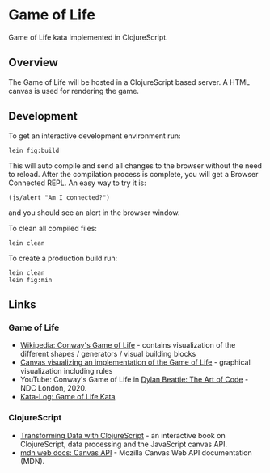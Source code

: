 # Game of Life

Game of Life kata implemented in ClojureScript.

## Overview

The Game of Life will be hosted in a ClojureScript based server. A HTML canvas is used for rendering the game.

## Development

To get an interactive development environment run:

    lein fig:build

This will auto compile and send all changes to the browser without the need to reload. After the compilation process is
complete, you will get a Browser Connected REPL. An easy way to try it is:

    (js/alert "Am I connected?")

and you should see an alert in the browser window.

To clean all compiled files:

	lein clean

To create a production build run:

	lein clean
	lein fig:min

## Links

### Game of Life

- [Wikipedia: Conway's Game of Life](https://en.wikipedia.org/wiki/Conway%27s_Game_of_Life) - contains visualization of
  the different shapes / generators / visual building blocks
- [Canvas visualizing an implementation of the Game of Life](https://playgameoflife.com/) - graphical visualization including rules
- YouTube: Conway's Game of Life in [Dylan Beattie: The Art of Code](https://www.youtube.com/watch?v=6avJHaC3C2U&t=263s) - NDC London, 2020.
- [Kata-Log: Game of Life Kata](https://kata-log.rocks/game-of-life-kata)

### ClojureScript

- [Transforming Data with ClojureScript](https://langintro.com/cljsbook/) - an interactive book on ClojureScript, data processing and the JavaScript canvas API.
- [mdn web docs: Canvas API](https://developer.mozilla.org/en-US/docs/Web/API/Canvas_API) - Mozilla Canvas Web API documentation (MDN).
